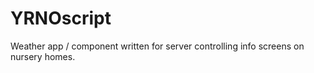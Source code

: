 # YRNOscript

Weather app / component written for server controlling info screens on nursery homes.
